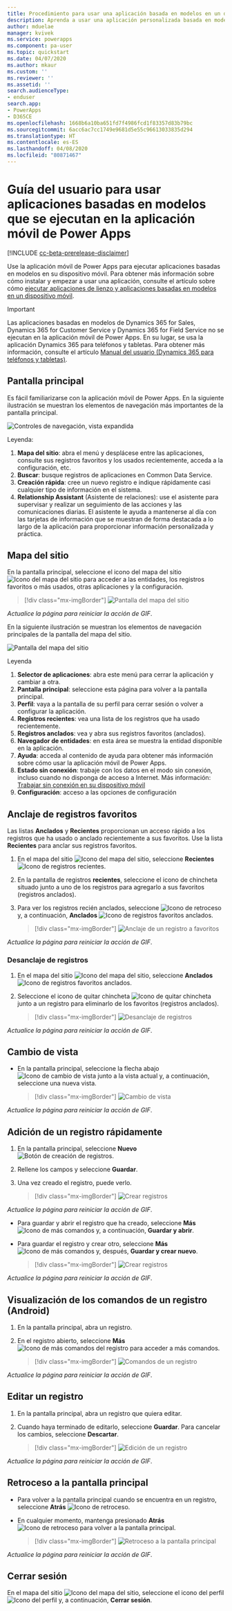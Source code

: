 ```yaml
---
title: Procedimiento para usar una aplicación basada en modelos en un dispositivo móvil | Microsoft Docs
description: Aprenda a usar una aplicación personalizada basada en modelos en un dispositivo móvil.
author: mduelae
manager: kvivek
ms.service: powerapps
ms.component: pa-user
ms.topic: quickstart
ms.date: 04/07/2020
ms.author: mkaur
ms.custom: ''
ms.reviewer: ''
ms.assetid: ''
search.audienceType:
- enduser
search.app:
- PowerApps
- D365CE
ms.openlocfilehash: 1668b6a10ba651fd7f4986fcd1f83357d83b79bc
ms.sourcegitcommit: 6acc6ac7cc1749e9681d5e55c96613033835d294
ms.translationtype: HT
ms.contentlocale: es-ES
ms.lasthandoff: 04/08/2020
ms.locfileid: "80871467"
---
```

# <a name="user-guide-for-model-driven-apps-running-on-the-power-apps-mobile-app"></a>Guía del usuario para usar aplicaciones basadas en modelos que se ejecutan en la aplicación móvil de Power Apps

[!INCLUDE [cc-beta-prerelease-disclaimer](../includes/cc-beta-prerelease-disclaimer.md)]

Use la aplicación móvil de Power Apps para ejecutar aplicaciones basadas en modelos en su dispositivo móvil. Para obtener más información sobre cómo instalar y empezar a usar una aplicación, consulte el artículo sobre cómo [ejecutar aplicaciones de lienzo y aplicaciones basadas en modelos en un dispositivo móvil](run-canvas-and-model-apps-on-mobile.md).

> [!IMPORTANT]
> Las aplicaciones basadas en modelos de Dynamics 365 for Sales, Dynamics 365 for Customer Service y Dynamics 365 for Field Service<!--For sure this list doesn't include Dynamics 365 Marketing, and Dynamics 365 Project Service Automation? That's the list of model-driven apps according to the Dynamics Style Guide.--> no se ejecutan en la aplicación móvil de Power Apps. En su lugar, se usa la aplicación Dynamics 365 para teléfonos y tabletas. Para obtener más información, consulte el artículo [Manual del usuario (Dynamics 365 para teléfonos y tabletas)](https://docs.microsoft.com/dynamics365/mobile-app/dynamics-365-phones-tablets-users-guide).

## <a name="home-screen"></a>Pantalla principal 

Es fácil familiarizarse con la aplicación móvil de Power Apps. En la siguiente ilustración se muestran los elementos de navegación más importantes de la pantalla principal. 

![Controles de navegación, vista expandida](media/home_screen_iphone.png "Controles de navegación, vista expandida")

Leyenda:

1. **Mapa del sitio**: abra el menú y desplácese entre las aplicaciones, consulte sus registros favoritos y los usados recientemente, acceda a la configuración, etc.
2. **Buscar**: busque registros de aplicaciones en Common Data Service.
3. **Creación rápida**: cree un nuevo registro e indique rápidamente casi cualquier tipo de información en el sistema.
4. **Relationship Assistant** (Asistente de relaciones): use el asistente para supervisar y realizar un seguimiento de las acciones y las comunicaciones diarias. El asistente le ayuda a mantenerse al día con las tarjetas de información que se muestran de forma destacada a lo largo de la aplicación para proporcionar información personalizada y práctica.

## <a name="site-map"></a>Mapa del sitio 

En la pantalla principal, seleccione el icono del mapa del sitio ![Icono del mapa del sitio](media/pa_mobile_sitemap_icon.png "Icono del mapa del sitio") para acceder a las entidades, los registros favoritos o más usados, otras aplicaciones y la configuración.

 
   > [!div class="mx-imgBorder"]
   > ![Pantalla del mapa del sitio](media/go_to_sitemap_iphone.gif "En esta imagen se muestra cómo llegar a la pantalla de mapa del sitio.")
   
 *Actualice la página para reiniciar la acción de GIF*.

En la siguiente ilustración se muestran los elementos de navegación principales de la pantalla del mapa del sitio. 

![Pantalla del mapa del sitio](media/site_map_iphone.png "Pantalla del mapa del sitio")

Leyenda

1. **Selector de aplicaciones**: abra este menú para cerrar la aplicación y cambiar a otra.
2. **Pantalla principal**: seleccione esta página para volver a la pantalla principal.
3. **Perfil**: vaya a la pantalla de su perfil para cerrar sesión o volver a configurar la aplicación. 
4. **Registros recientes**: vea una lista de los registros que ha usado recientemente. 
5. **Registros anclados**: vea y abra sus registros favoritos (anclados). 
6. **Navegador de entidades**: en esta área se muestra la entidad disponible en la aplicación.
7. **Ayuda**: acceda al contenido de ayuda para obtener más información sobre cómo usar la aplicación móvil de Power Apps.
8. **Estado sin conexión**: trabaje con los datos en el modo sin conexión, incluso cuando no disponga de acceso a Internet. Más información: [Trabajar sin conexión en su dispositivo móvil](https://docs.microsoft.com/dynamics365/mobile-app/work-in-offline-mode)
9. **Configuración**: acceso a las opciones de configuración

## <a name="pin-favorite-records"></a>Anclaje de registros favoritos

Las listas **Anclados** y **Recientes** proporcionan un acceso rápido a los registros que ha usado o anclado recientemente a sus favoritos. Use la lista **Recientes** para anclar sus registros favoritos.  

1. En el mapa del sitio ![Icono del mapa del sitio](media/pa_mobile_sitemap_icon.png "Icono del mapa del sitio"), seleccione **Recientes** ![Icono de registros recientes](media/pa_mobile_recent_icon.png "Icono de registros recientes").

2. En la pantalla de registros **recientes**, seleccione el icono de chincheta situado junto a uno de los registros para agregarlo a sus favoritos (registros anclados).

3. Para ver los registros recién anclados, seleccione ![Icono de retroceso](media/mobile_go_back_icon.png "Icono de retroceso") y, a continuación, **Anclados** ![Icono de registros favoritos anclados](media/mobile_pinned_favs_icon.png "Icono de registros favoritos anclados").


   > [!div class="mx-imgBorder"]
   > ![Anclaje de un registro a favoritos](media/pin_favs.gif "En esta imagen se muestra cómo anclar los registros favoritos.")
   
*Actualice la página para reiniciar la acción de GIF*.

### <a name="unpin-a-record"></a>Desanclaje de registros

1. En el mapa del sitio ![Icono del mapa del sitio](media/pa_mobile_sitemap_icon.png "Icono del mapa del sitio"), seleccione **Anclados** ![Icono de registros favoritos anclados](media/mobile_pinned_favs_icon.png "Icono de registros favoritos anclados").

2. Seleccione el icono de quitar chincheta ![Icono de quitar chincheta](media/pa_mobile_remove_pin_icon.png "Icono de quitar chincheta") junto a un registro para eliminarlo de los favoritos (registros anclados).


   > [!div class="mx-imgBorder"]
   > ![Desanclaje de registros](media/unpin_favs.gif "En esta imagen se muestra cómo desanclar un registro.")
   
*Actualice la página para reiniciar la acción de GIF*.

## <a name="change-views"></a>Cambio de vista

- En la pantalla principal, seleccione la flecha abajo ![Icono de cambio de vista](media/mobile_view_selector_icon.png "Icono de cambio de vista") junto a la vista actual y, a continuación, seleccione una nueva vista.


   > [!div class="mx-imgBorder"]
   > ![Cambio de vista](media/change_views_iphone.gif "En esta imagen se muestra cómo seleccionar una vista diferente.")

*Actualice la página para reiniciar la acción de GIF*.

## <a name="add-a-record-quickly"></a>Adición de un registro rápidamente

1. En la pantalla principal, seleccione **Nuevo** ![Botón de creación de registros](media/create-record-button.png "Botón Crear registro").
2. Rellene los campos y seleccione **Guardar**.
3. Una vez creado el registro, puede verlo. 

   > [!div class="mx-imgBorder"]
   > ![Crear registros](media/pamobile_add_record.gif "En esta imagen se muestra cómo crear un registro.")

*Actualice la página para reiniciar la acción de GIF*.

-  Para guardar y abrir el registro que ha creado, seleccione **Más** ![Icono de más comandos](media/pa_mobile_more_commands_icon.png "Icono de más comandos") y, a continuación, **Guardar y abrir**.

- Para guardar el registro y crear otro, seleccione **Más** ![Icono de más comandos](media/pa_mobile_more_commands_icon.png "Icono de más comandos") y, después, **Guardar y crear nuevo**.

   > [!div class="mx-imgBorder"]
   > ![Crear registros](media/pa_mobile_save_create_new.gif "En esta imagen se muestra cómo guardar un registro y abrirlo o guardarlo y crear uno nuevo.")

*Actualice la página para reiniciar la acción de GIF*.

## <a name="view-commands-for-a-record-android"></a>Visualización de los comandos de un registro (Android)

1. En la pantalla principal, abra un registro.
2. En el registro abierto, seleccione **Más** ![Icono de más comandos del registro](media/access_record_commands_icon.png "Icono de más comandos del registro") para acceder a más comandos.

   > [!div class="mx-imgBorder"]
   > ![Comandos de un registro](media/pa_mobile_view_record_commands.gif "En esta imagen se muestra cómo acceder a más comandos en un registro.")

*Actualice la página para reiniciar la acción de GIF*.

## <a name="edit-a-record"></a>Editar un registro

1. En la pantalla principal, abra un registro que quiera editar. 
2. Cuando haya terminado de editarlo, seleccione **Guardar**. Para cancelar los cambios, seleccione **Descartar**.

   > [!div class="mx-imgBorder"]
   > ![Edición de un registro](media/save_on_iphone.gif "En esta imagen se muestra cómo editar y, luego, guardar un registro.")

*Actualice la página para reiniciar la acción de GIF*.

## <a name="go-back-to-the-home-screen"></a>Retroceso a la pantalla principal

- Para volver a la pantalla principal cuando se encuentra en un registro, seleccione **Atrás** ![Icono de retroceso](media/pa_mobile_back_icon.png "Icono de retroceso").
- En cualquier momento, mantenga presionado **Atrás** ![Icono de retroceso](media/pa_mobile_back_icon.png "Icono de retroceso") para volver a la pantalla principal. 

   > [!div class="mx-imgBorder"]
   > ![Retroceso a la pantalla principal](media/go_back_home.gif "En esta imagen se muestra cómo volver a la pantalla principal presionando y manteniendo presionado el icono atrás.")

*Actualice la página para reiniciar la acción de GIF*.

## <a name="sign-out"></a>Cerrar sesión

En el mapa del sitio ![Icono del mapa del sitio](media/pa_mobile_sitemap_icon.png "Icono del mapa del sitio"), seleccione el icono del perfil ![Icono del perfil](media/profile_icon.png "Icono del mapa del sitio") y, a continuación, **Cerrar sesión**.
